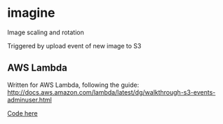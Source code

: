 # imagine
Image scaling and rotation

Triggered by upload event of new image to S3

## AWS Lambda
Written for AWS Lambda, following the guide: http://docs.aws.amazon.com/lambda/latest/dg/walkthrough-s3-events-adminuser.html

[Code here](http://docs.aws.amazon.com/lambda/latest/dg/walkthrough-s3-events-adminuser-create-test-function-create-function.html)

